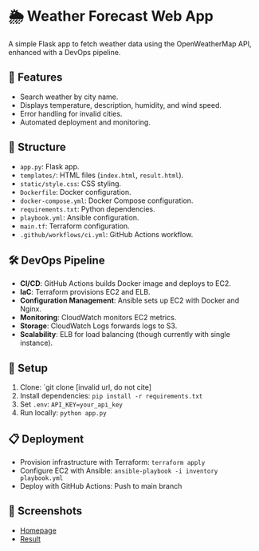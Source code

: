 # 🌦️ Weather Forecast Web App

A simple Flask app to fetch weather data using the OpenWeatherMap API, enhanced with a DevOps pipeline.

## 🚀 Features
- Search weather by city name.
- Displays temperature, description, humidity, and wind speed.
- Error handling for invalid cities.
- Automated deployment and monitoring.

## 📁 Structure
- `app.py`: Flask app.
- `templates/`: HTML files (`index.html`, `result.html`).
- `static/style.css`: CSS styling.
- `Dockerfile`: Docker configuration.
- `docker-compose.yml`: Docker Compose configuration.
- `requirements.txt`: Python dependencies.
- `playbook.yml`: Ansible configuration.
- `main.tf`: Terraform configuration.
- `.github/workflows/ci.yml`: GitHub Actions workflow.

## 🛠️ DevOps Pipeline
- **CI/CD**: GitHub Actions builds Docker image and deploys to EC2.
- **IaC**: Terraform provisions EC2 and ELB.
- **Configuration Management**: Ansible sets up EC2 with Docker and Nginx.
- **Monitoring**: CloudWatch monitors EC2 metrics.
- **Storage**: CloudWatch Logs forwards logs to S3.
- **Scalability**: ELB for load balancing (though currently with single instance).

## 🔐 Setup
1. Clone: `git clone [invalid url, do not cite]
2. Install dependencies: `pip install -r requirements.txt`
3. Set `.env`: `API_KEY=your_api_key`
4. Run locally: `python app.py`

## 📋 Deployment
- Provision infrastructure with Terraform: `terraform apply`
- Configure EC2 with Ansible: `ansible-playbook -i inventory playbook.yml`
- Deploy with GitHub Actions: Push to main branch

## 📸 Screenshots
- [Homepage](https://github.com/user-attachments/assets/75140d0e-4d7f-480a-9f4e-e57016e40f34)
- [Result](https://github.com/user-attachments/assets/e6f852cd-faad-495b-8041-057b44d4425b)